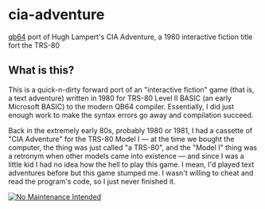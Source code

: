 # cia-adventure
[qb64](https://github.com/QB64Official/qb64) port of Hugh Lampert's CIA Adventure, a 1980 interactive fiction title fort the TRS-80

## What is this?
This is a quick-n-dirty forward port of an "interactive fiction" game (that is, a text adventure) written in 1980 for TRS-80 Level II BASIC (an early Microsoft BASIC) to the modern QB64 compiler. Essentially, I did just enough work to make the syntax errors go away and compilation succeed.

Back in the extremely early 80s, probably 1980 or 1981, I had a cassette of "CIA Adventure" for the TRS-80 Model I — at the time we bought the computer, the thing was just called "a TRS-80", and the "Model I" thing was a retronym when other models came into existence — and since I was a little kid I had no idea how the hell to play this game. I mean, I'd played text adventures before but this game stumped me. I wasn't willing to cheat and read the program's code, so I just never finished it.

[![No Maintenance Intended](http://unmaintained.tech/badge.svg)](http://unmaintained.tech/)
